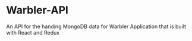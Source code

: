 # Warbler-API
An API for the handing MongoDB data for Warbler Application that is built with React and Redux
